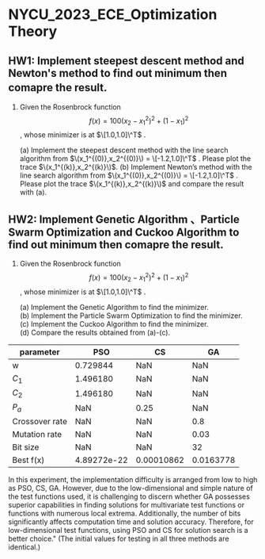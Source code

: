 # NYCU_2023_ECE_Optimization Theory

## HW1: Implement steepest descent method and Newton's method to find out minimum then comapre the result.  　　
1. Given the Rosenbrock function $$f(x) = 100 (x_2 - x_1^2)^2 + (1-x_1) ^2$$ , whose minimizer is at $\[1.0,1.0]\^T$ .
    
   (a) Implement the steepest descent method with the line search algorithm from $\(x_1^{(0)},x_2^{(0)}\) = \[-1.2,1.0]\^T$ . Please plot the trace $\(x_1^{(k)},x_2^{(k)}\)$.
   (b) Implement Newton’s method with the line search algorithm from  $\(x_1^{(0)},x_2^{(0)}\) = \[-1.2,1.0]\^T$ . Please plot the trace $\(x_1^{(k)},x_2^{(k)}\)$ and compare the result with (a).  
   
## HW2: Implement Genetic Algorithm 、Particle Swarm Optimization and Cuckoo Algorithm to find out minimum then comapre the result.  
1. Given the Rosenbrock function $$f(x) = 100 (x_2 - x_1^2)^2 + (1-x_1) ^2$$ , whose minimizer is at $\[1.0,1.0]\^T$ .

   (a) Implement the Genetic Algorithm to find the minimizer.  
   (b) Implement the Particle Swarm Optimization to find the minimizer.  
   (c) Implement the Cuckoo Algorithm to find the minimizer.  
   (d) Compare the results obtained from (a)-(c).


| parameter  | PSO  | CS  | GA  |
|------------|------|-----|-----|
|w           |0.729844  |NaN   |NaN|
|$C_1$|1.496180|NaN|NaN|
|$C_2$|1.496180|NaN|NaN|
|$P_a$|NaN|0.25|NaN|
|Crossover rate|NaN|NaN|0.8|
|Mutation rate|NaN|NaN|0.03|
|Bit size|NaN|NaN|32|
|Best f(x)|4.89272e-22|0.00010862|0.0163778|  

In this experiment, the implementation difficulty is arranged from low to high as PSO,
CS, GA. However, due to the low-dimensional and simple nature of the test functions
used, it is challenging to discern whether GA possesses superior capabilities in finding
solutions for multivariate test functions or functions with numerous local extrema.
Additionally, the number of bits significantly affects computation time and solution
accuracy. Therefore, for low-dimensional test functions, using PSO and CS for solution
search is a better choice." (The initial values for testing in all three methods are
identical.)
